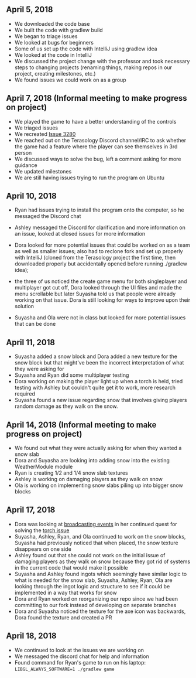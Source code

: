 ## April 5, 2018 
* We downloaded the code base
* We built the code with gradlew build
* We began to triage issues 
* We looked at bugs for beginners
* Some of us set up the code with IntelliJ using gradlew idea
* We looked at the code in IntelliJ
* We discussed the project change with the professor and took necessary steps to changing projects (renaming things, making repos in our project, creating milestones, etc.)
* We found issues we could work on as a group

## April 7, 2018 (Informal meeting to make progress on project)
* We played the game to have a better understanding of the controls
* We triaged issues 
* We recreated [Issue 3280](https://github.com/MovingBlocks/Terasology/issues/3280)
* We reached out on the Terasology Discord channel/IRC to ask whether the game had a feature where the player can see themselves in 3rd person
* We discussed ways to solve the bug, left a comment asking for more guidance
* We updated milestones
* We are still having issues trying to run the program on Ubuntu

## April 10, 2018 
* Ryan had issues trying to install the program onto the computer, so he messaged the Discord chat
* Ashley messaged the Discord for clarification and more information on an issue, looked at closed issues for more information
* Dora looked for more potential issues that could be worked on as a team as well as smaller issues; also had to reclone fork and set up properly with IntelliJ (cloned from the Terasology project the first time, then downloaded properly but accidentally opened before running ./gradlew idea); 
* the three of us noticed the create game menu for both singleplayer and multiplayer got cut off, Dora looked through the UI files and made the menu scrollable but later Suyasha told us that people were already working on that issue. Dora is still looking for ways to improve upon their solution

* Suyasha and Ola were not in class but looked for more potential issues that can be done

## April 11, 2018
* Suyasha added a snow block and Dora added a new texture for the snow block but that might've been the incorrect interpretation of what they were asking for
* Suyasha and Ryan did some multiplayer testing
* Dora working on making the player light up when a torch is held, tried testing with Ashley but couldn't quite get it to work, more research required
* Suyasha found a new issue regarding snow that involves giving players random damage as they walk on the snow.

## April 14, 2018 (Informal meeting to make progress on project)
* We found out what they were actually asking for when they wanted a snow slab
* Dora and Suyasha are looking into adding snow into the existing WeatherModule module
* Ryan is creating 1/2 and 1/4 snow slab textures 
* Ashley is working on damaging players as they walk on snow
* Ola is working on implementing snow slabs piling up into bigger snow blocks

## April 17, 2018
* Dora was looking at [broadcasting events](https://metaterasology.github.io/docs/developing/networkMultiplayer/networkEvents.html#broadcastevent) in her continued quest for solving the [torch issue](https://github.com/MovingBlocks/Terasology/issues/3280)
* Suyasha, Ashley, Ryan, and Ola continued to work on the snow blocks, Suyasha had previously noticed that when placed, the snow texture disappears on one side
* Ashley found out that she could not work on the initial issue of damaging players as they walk on snow because they got rid of systems in the current code that would make it possible
* Suyasha and Ashley found ingots which seemingly have similar logic to what is needed for the snow slab, Suyasha, Ashley, Ryan, Ola are looking through the ingot logic and structure to see if it could be implemented in a way that works for snow
* Dora and Ryan worked on reorganizing our repo since we had been committing to our fork instead of developing on separate branches
* Dora and Suyasha noticed the texture for the axe icon was backwards, Dora found the texture and created a PR

## April 18, 2018
* We continued to look at the issues we are working on
* We messaged the discord chat for help and information
* Found command for Ryan's game to run on his laptop: `LIBGL_ALWAYS_SOFTWARE=1 ./gradlew game`
